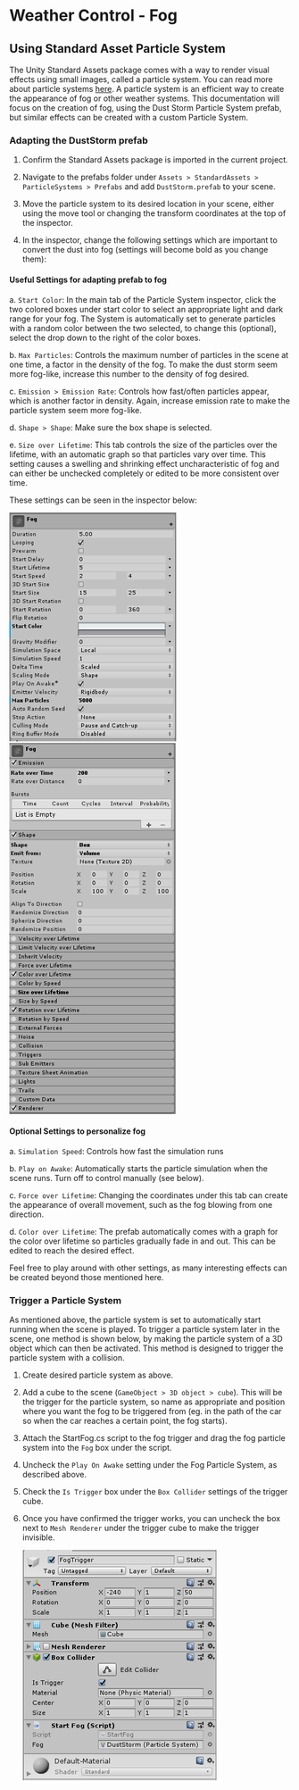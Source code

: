 # Weather Control - Fog
## Using Standard Asset Particle System

The Unity Standard Assets package comes with a way to render visual effects using small images, called a particle system. You can read more about particle systems [here](https://docs.unity3d.com/Manual/ParticleSystems.html). A particle system is an efficient way to create the appearance of fog or other weather systems. This documentation will focus on the creation of fog, using the Dust Storm Particle System prefab, but similar effects can be created with a custom Particle System.

### Adapting the DustStorm prefab

1. Confirm the Standard Assets package is imported in the current project.

2. Navigate to the prefabs folder under `Assets > StandardAssets > ParticleSystems > Prefabs` and add `DustStorm.prefab` to your scene.

3. Move the particle system to its desired location in your scene, either using the move tool or changing the transform coordinates at the top of the inspector.

4. In the inspector, change the following settings which are important to convert the dust into fog (settings will become bold as you change them):

#### Useful Settings for adapting prefab to fog

   a. `Start Color`: In the main tab of the Particle System inspector, click the two colored boxes under start color to select an appropriate light and dark range for your fog. The System is automatically set to generate particles with a random color between the two selected, to change this (optional), select the drop down to the right of the color boxes.
   
   b. `Max Particles`: Controls the maximum number of particles in the scene at one time, a factor in the density of the fog. To make the dust storm seem more fog-like, increase this number to the density of fog desired.
   
   c. `Emission > Emission Rate`: Controls how fast/often particles appear, which is another factor in density. Again, increase emission rate to make the particle system seem more fog-like.

   d. `Shape > Shape`: Make sure the box shape is selected.
   
   e. `Size over Lifetime`: This tab controls the size of the particles over the lifetime, with an automatic graph so that particles vary over time. This setting causes a swelling and shrinking effect uncharacteristic of fog and can either be unchecked completely or edited to be more consistent over time.
   
   These settings can be seen in the inspector below: 
   
   ![Settings1](../images/WeatherSettings1.PNG)
   ![Settings2](../images/WeatherSettings2.PNG)

#### Optional Settings to personalize fog
   a. `Simulation Speed`: Controls how fast the simulation runs
   
   b. `Play on Awake`: Automatically starts the particle simulation when the scene runs. Turn off to control manually (see below).
   
   c. `Force over Lifetime`: Changing the coordinates under this tab can create the appearance of overall movement, such as the fog blowing from one direction.
   
   d. `Color over Lifetime`: The prefab automatically comes with a graph for the color over lifetime so particles gradually fade in and out. This can be edited to reach the desired effect.

Feel free to play around with other settings, as many interesting effects can be created beyond those mentioned here.

### Trigger a Particle System
As mentioned above, the particle system is set to automatically start running when the scene is played. To trigger a particle system later in the scene, one method is shown below, by making the particle system of a 3D object which can then be activated. This method is designed to trigger the particle system with a collision.

1. Create desired particle system as above.

2. Add a cube to the scene (`GameObject > 3D object > cube`). This will be the trigger for the particle system, so name as appropriate and position where you want the fog to be triggered from (eg. in the path of the car so when the car reaches a certain point, the fog starts).

3. Attach the StartFog.cs script to the fog trigger and drag the fog particle system into the `Fog` box under the script. 

4. Uncheck the `Play On Awake` setting under the Fog Particle System, as described above. 

5. Check the `Is Trigger` box under the `Box Collider` settings of the trigger cube.

6. Once you have confirmed the trigger works, you can uncheck the box next to `Mesh Renderer` under the trigger cube to make the trigger invisible.
   
     ![TriggerSettings](../images/WeatherTriggerSettings.PNG)

